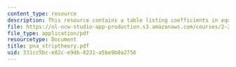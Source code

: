 ```yaml
---
content_type: resource
description: This resource contains a table listing coefficients in equations of motion.
file: https://ol-ocw-studio-app-production.s3.amazonaws.com/courses/2-22-design-principles-for-ocean-vehicles-13-42-spring-2005/331cc5bce82ce9db8231a5be9b0a2756_pna_striptheory.pdf
file_type: application/pdf
resourcetype: Document
title: pna_striptheory.pdf
uid: 331cc5bc-e82c-e9db-8231-a5be9b0a2756
---
```

